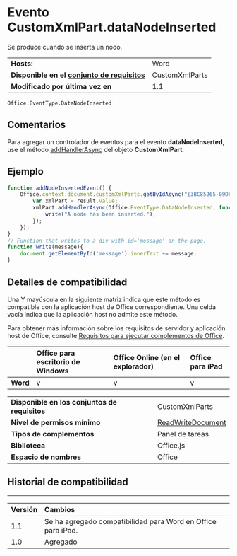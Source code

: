 
# <a name="customxmlpart.datanodeinserted-event"></a>Evento CustomXmlPart.dataNodeInserted
Se produce cuando se inserta un nodo.

|||
|:-----|:-----|
|**Hosts:**|Word|
|**Disponible en el [conjunto de requisitos](../../docs/overview/specify-office-hosts-and-api-requirements.md)**|CustomXmlParts|
|**Modificado por última vez en**|1.1|

```
Office.EventType.DataNodeInserted
```


## <a name="remarks"></a>Comentarios

Para agregar un controlador de eventos para el evento **dataNodeInserted**, use el método [addHandlerAsync](../../reference/shared/customxmlpart.addhandlerasync.md) del objeto **CustomXmlPart**.


## <a name="example"></a>Ejemplo




```js
function addNodeInsertedEvent() {
    Office.context.document.customXmlParts.getByIdAsync("{3BC85265-09D6-4205-B665-8EB239A8B9A1}", function (result) {
        var xmlPart = result.value;
        xmlPart.addHandlerAsync(Office.EventType.DataNodeInserted, function (eventArgs) {
            write("A node has been inserted.");
        });
    });
}
// Function that writes to a div with id='message' on the page.
function write(message){
    document.getElementById('message').innerText += message;
}
```




## <a name="support-details"></a>Detalles de compatibilidad


Una Y mayúscula en la siguiente matriz indica que este método es compatible con la aplicación host de Office correspondiente. Una celda vacía indica que la aplicación host no admite este método.

Para obtener más información sobre los requisitos de servidor y aplicación host de Office, consulte [Requisitos para ejecutar complementos de Office](../../docs/overview/requirements-for-running-office-add-ins.md).


||**Office para escritorio de Windows**|**Office Online (en el explorador)**|**Office para iPad**|
|:-----|:-----|:-----|:-----|
|**Word**|v|v|v|

|||
|:-----|:-----|
|**Disponible en los conjuntos de requisitos**|CustomXmlParts|
|**Nivel de permisos mínimo**|[ReadWriteDocument](../../docs/develop/requesting-permissions-for-api-use-in-content-and-task-pane-add-ins.md)|
|**Tipos de complementos**|Panel de tareas|
|**Biblioteca**|Office.js|
|**Espacio de nombres**|Office|

## <a name="support-history"></a>Historial de compatibilidad



****


|**Versión**|**Cambios**|
|:-----|:-----|
|1.1|Se ha agregado compatibilidad para Word en Office para iPad.|
|1.0|Agregado|
